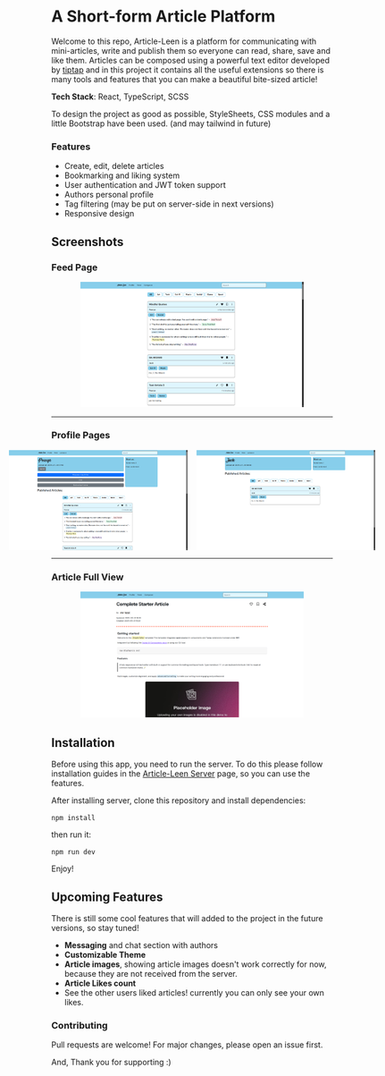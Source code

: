 # A Short-form Article Platform

Welcome to this repo, Article-Leen is a platform for communicating with mini-articles, write and publish them so everyone can read, share, save and like them. Articles can be composed using a powerful text editor developed by [tiptap](https://tiptap.dev/) and in this project it contains all the useful extensions so there is many tools and features that you can make a beautiful bite-sized article!

**Tech Stack**: React, TypeScript, SCSS

To design the project as good as possible, StyleSheets, CSS modules and a little Bootstrap have been used. (and may tailwind in future)

### Features

- Create, edit, delete articles
- Bookmarking and liking system
- User authentication and JWT token support
- Authors personal profile
- Tag filtering (may be put on server-side in next versions)
- Responsive design

## Screenshots

### Feed Page

<div align="center">
  <img src="docs/screenshots/feed.png" alt="feed page" width="400" />
</div>

---

### Profile Pages

<div>
  <div style="display: flex; justify-content: center; gap: 1rem">
    <img src="docs/screenshots/profile1.png" alt="profile1" width="320" />
    <img src="docs/screenshots/profile2.png" alt="profile2" width="320" />
  </div>
</div>

---

### Article Full View

<div align="center">
  <img src="docs/screenshots/full-view.png" alt="full-view" width="400" />
</div>

## Installation

Before using this app, you need to run the server. To do this please follow installation guides in the [Article-Leen Server](https://github.com/PouryaFahimi/Article-Leen-Server#installation) page, so you can use the features.

After installing server, clone this repository and install dependencies:

    npm install

then run it:

    npm run dev

Enjoy!

## Upcoming Features

There is still some cool features that will added to the project in the future versions, so stay tuned!

- **Messaging** and chat section with authors
- **Customizable Theme**
- **Article images**, showing article
  images doesn't work correctly for now, because they are not received
  from the server.
- **Article Likes count**
- See the other users liked articles! currently you can only see your
  own likes.

### Contributing

Pull requests are welcome! For major changes, please open an issue first.

And, Thank you for supporting :)
